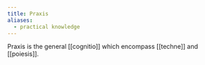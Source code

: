 ```yaml
---
title: Praxis
aliases:
  - practical knowledge
---
```

Praxis is the general [[cognitio]] which encompass [[techne]] and [[poiesis]].
